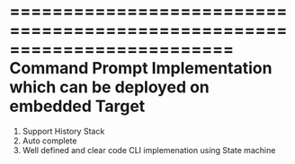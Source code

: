 =========================================================================
Command Prompt Implementation which can be deployed on embedded Target
=========================================================================
1) Support History Stack
2) Auto complete
3) Well defined and clear code CLI implemenation using State machine
